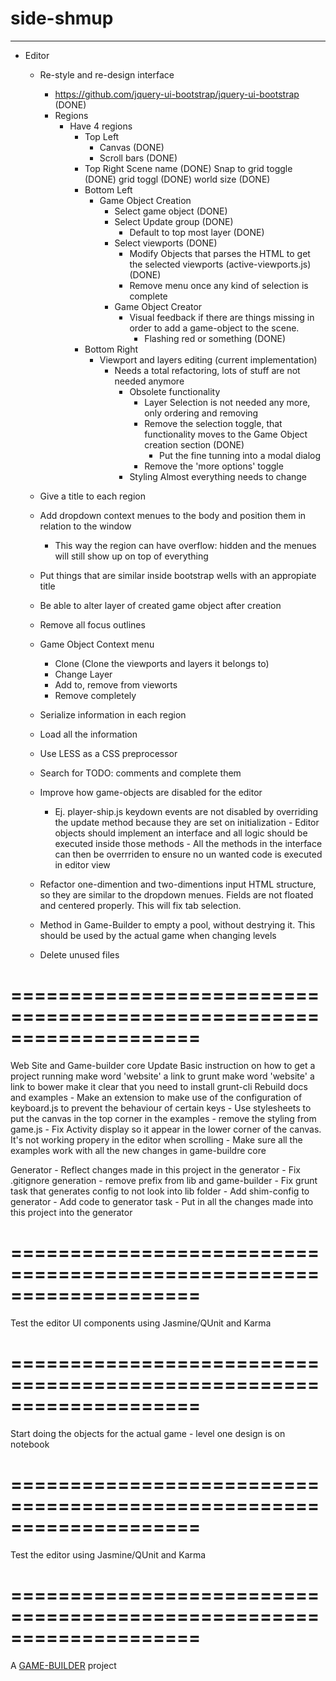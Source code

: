 # side-shmup
-------------------

- Editor		
	- Re-style and re-design interface 
		- https://github.com/jquery-ui-bootstrap/jquery-ui-bootstrap (DONE)
		- Regions
			- Have 4 regions
				- Top Left
					- Canvas (DONE)
					- Scroll bars (DONE)
				- Top Right
					Scene name (DONE)
					Snap to grid toggle (DONE) 
					grid toggl (DONE)
					world size (DONE)
				- Bottom Left 
					- Game Object Creation
						- Select game object (DONE)
						- Select Update group (DONE)
							- Default to top most layer (DONE)
						- Select viewports (DONE)
							- Modify Objects that parses the HTML to get the selected viewports (active-viewports.js) (DONE)
							- Remove menu once any kind of selection is complete
						- Game Object Creator
							- Visual feedback if there are things missing in order to add a game-object to the scene.
								- Flashing red or something (DONE)
				- Bottom Right 
					- Viewport and layers editing (current implementation)
						- Needs a total refactoring, lots of stuff are not needed anymore
							- Obsolete functionality
								- Layer Selection is not needed any more, only ordering and removing
								- Remove the selection toggle, that functionality moves to the Game Object creation section (DONE)
									- Put the fine tunning into a modal dialog
								- Remove the 'more options' toggle
							- Styling
								Almost everything needs to change

	- Give a title to each region
	- Add dropdown context menues to the body and position them in relation to the window
		- This way the region can have overflow: hidden and the menues will still show up on top of everything
	- Put things that are similar inside bootstrap wells with an appropiate title
	- Be able to alter layer of created game object after creation
	- Remove all focus outlines
	- Game Object Context menu
		- Clone (Clone the viewports and layers it belongs to)
		- Change Layer
		- Add to, remove from vieworts
		- Remove completely

	- Serialize information in each region
	- Load all the information

	- Use LESS as a CSS preprocessor

	- Search for TODO: comments and complete them

	- Improve how game-objects are disabled for the editor
		- Ej. player-ship.js keydown events are not disabled by overriding the update method 
			  because they are set on initialization
			  	- Editor objects should implement an interface and all logic should be executed inside those methods
			  	- All the methods in the interface can then be overrriden to ensure no un wanted code is executed in editor view
	- Refactor one-dimention and two-dimentions input HTML structure, so they are similar to the dropdown menues. Fields are not floated and centered properly. This will fix tab selection.
	- Method in Game-Builder to empty a pool, without destrying it. This should be used by the actual game when changing levels
	
	- Delete unused files

====================================================================
====================================================================

Web Site and Game-builder core
  Update Basic instruction on how to get a project running
    make word 'website' a link to grunt
    make word 'website' a link to bower
    make it clear that you need to install grunt-cli
  Rebuild docs and examples
  	- Make an extension to make use of the configuration of keyboard.js to prevent the behaviour of certain keys 
	- Use stylesheets to put the canvas in the top corner in the examples
		- remove the styling from game.js
	- Fix Activity display so it appear in the lower corner of the canvas. It's not working propery in the editor when scrolling
  	- Make sure all the examples work with all the new changes in game-buildre core

Generator
	- Reflect changes made in this project in the generator
	   - Fix .gitignore generation
	   	- remove prefix from lib and game-builder
	   - Fix grunt task that generates config to not look into lib folder
	   - Add shim-config to generator
	   - Add code to generator task
	   - Put in all the changes made into this project into the generator

====================================================================
====================================================================

Test the editor UI components using Jasmine/QUnit and Karma

====================================================================
====================================================================

Start doing the objects for the actual game
	- level one design is on notebook

====================================================================
====================================================================

Test the editor using Jasmine/QUnit and Karma

====================================================================
====================================================================

A [GAME-BUILDER][game-builder] project

[game-builder]: http://diegomarquez.github.io/game-builder
